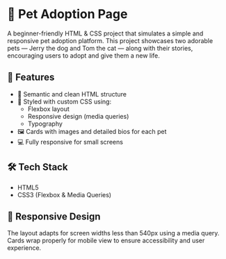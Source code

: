 # 🐾 Pet Adoption Page

A beginner-friendly HTML & CSS project that simulates a simple and responsive pet adoption platform. This project showcases two adorable pets — Jerry the dog and Tom the cat — along with their stories, encouraging users to adopt and give them a new life.

## 🌟 Features

- 📄 Semantic and clean HTML structure
- 🎨 Styled with custom CSS using:
  - Flexbox layout
  - Responsive design (media queries)
  - Typography
- 🖼️ Cards with images and detailed bios for each pet
- 💻 Fully responsive for small screens

## 🛠️ Tech Stack

- HTML5
- CSS3 (Flexbox & Media Queries)

## 📱 Responsive Design

The layout adapts for screen widths less than 540px using a media query. Cards wrap properly for mobile view to ensure accessibility and user experience.


